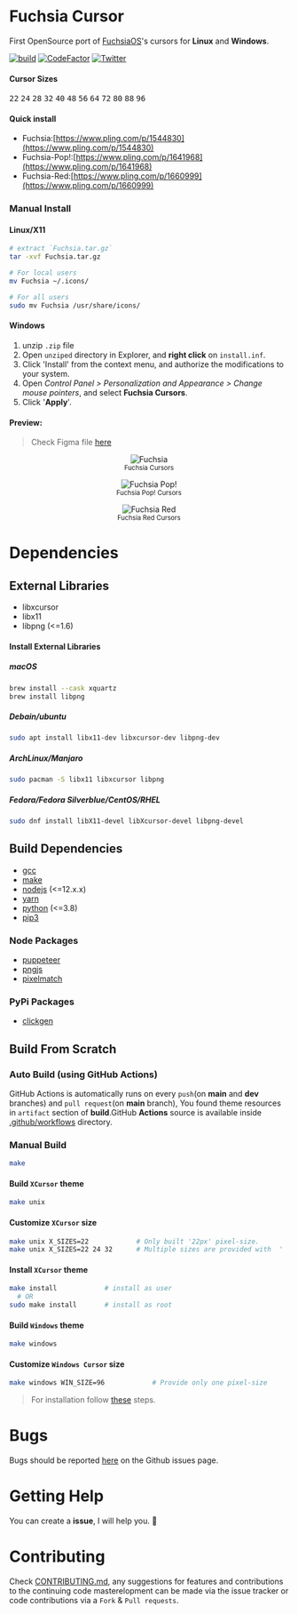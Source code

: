 # Fuchsia Cursor

First OpenSource port of [FuchsiaOS](https://fuchsia.dev/)'s cursors for **Linux** and **Windows**.

[![build](https://github.com/ful1e5/fuchsia-cursor/actions/workflows/build.yml/badge.svg)](https://github.com/ful1e5/fuchsia-cursor/actions)
[![CodeFactor](https://www.codefactor.io/repository/github/ful1e5/fuchsia-cursor/badge)](https://www.codefactor.io/repository/github/ful1e5/fuchsia-cursor)
[![Twitter](https://img.shields.io/badge/twitter-ful1e5-blue)](https://twitter.com/ful1e5)

#### Cursor Sizes

<kbd>22</kbd>
<kbd>24</kbd>
<kbd>28</kbd>
<kbd>32</kbd>
<kbd>40</kbd>
<kbd>48</kbd>
<kbd>56</kbd>
<kbd>64</kbd>
<kbd>72</kbd>
<kbd>80</kbd>
<kbd>88</kbd>
<kbd>96</kbd>

#### Quick install

- Fuchsia:[https://www.pling.com/p/1544830](https://www.pling.com/p/1544830)
- Fuchsia-Pop!:[https://www.pling.com/p/1641968](https://www.pling.com/p/1641968)
- Fuchsia-Red:[https://www.pling.com/p/1660999](https://www.pling.com/p/1660999)

### Manual Install

#### Linux/X11

```bash
# extract `Fuchsia.tar.gz`
tar -xvf Fuchsia.tar.gz

# For local users
mv Fuchsia ~/.icons/

# For all users
sudo mv Fuchsia /usr/share/icons/
```

#### Windows

1. unzip `.zip` file
2. Open `unziped` directory in Explorer, and **right click** on `install.inf`.
3. Click 'Install' from the context menu, and authorize the modifications to your system.
4. Open _Control Panel > Personalization and Appearance > Change mouse pointers_, and select **Fuchsia Cursors**.
5. Click '**Apply**'.

#### Preview:

> Check Figma file [here](https://www.figma.com/file/jPmS71GFhBN4NUTZx4VHbg/Fuchsia-Cursor?node-id=0%3A1)

<p align="center">
  <img title="Fuchsia" src="https://imgur.com/2MwCf35.png">
  </br>
  <sub>Fuchsia Cursors</sub>
</p>

<p align="center">
  <img title="Fuchsia Pop!" src="https://imgur.com/h9UYn37.png">
  </br>
  <sub>Fuchsia Pop! Cursors</sub>
</p>

<p align="center">
  <img title="Fuchsia Red" src="https://imgur.com/oheg7Wl.png">
  </br>
  <sub>Fuchsia Red Cursors</sub>
</p>

# Dependencies

## External Libraries

- libxcursor
- libx11
- libpng (<=1.6)

#### Install External Libraries

##### macOS

```bash
brew install --cask xquartz
brew install libpng
```

##### Debain/ubuntu

```bash
sudo apt install libx11-dev libxcursor-dev libpng-dev
```

##### ArchLinux/Manjaro

```bash
sudo pacman -S libx11 libxcursor libpng
```

##### Fedora/Fedora Silverblue/CentOS/RHEL

```bash
sudo dnf install libX11-devel libXcursor-devel libpng-devel
```

## Build Dependencies

- [gcc](https://gcc.gnu.org/install/)
- [make](https://www.gnu.org/software/make/)
- [nodejs](https://nodejs.org/en/) (<=12.x.x)
- [yarn](https://classic.yarnpkg.com/en/docs/install/)
- [python](https://www.python.org/downloads/) (<=3.8)
- [pip3](https://pip.pypa.io/en/stable/installing/)

### Node Packages

- [puppeteer](https://www.npmjs.com/package/puppeteer)
- [pngjs](https://www.npmjs.com/package/pngjs)
- [pixelmatch](https://www.npmjs.com/package/pixelmatch)

### PyPi Packages

- [clickgen](https://pypi.org/project/clickgen/s)

## Build From Scratch

### Auto Build (using GitHub Actions)

GitHub Actions is automatically runs on every `push`(on **main** and **dev** branches) and `pull request`(on **main** branch), You found theme resources in `artifact` section of **build**.GitHub **Actions** source is available inside [.github/workflows](https://github.com/ful1e5/fuchsia-cursor/tree/main/.github/workflows) directory.

### Manual Build

```bash
make
```

#### Build `XCursor` theme

```bash
make unix
```

#### Customize `XCursor` size

```bash
make unix X_SIZES=22            # Only built '22px' pixel-size.
make unix X_SIZES=22 24 32      # Multiple sizes are provided with  ' '(Space)
```

#### Install `XCursor` theme

```bash
make install            # install as user
  # OR
sudo make install       # install as root
```

#### Build `Windows` theme

```bash
make windows
```

#### Customize `Windows Cursor` size

```bash
make windows WIN_SIZE=96            # Provide only one pixel-size
```

> For installation follow [these](#windows) steps.

# Bugs

Bugs should be reported [here](https://github.com/ful1e5/fuchsia-cursor/issues) on the Github issues page.

# Getting Help

You can create a **issue**, I will help you. 🙂

# Contributing

Check [CONTRIBUTING.md](CONTRIBUTING.md), any suggestions for features and contributions to the continuing code masterelopment can be made via the issue tracker or code contributions via a `Fork` & `Pull requests`.
